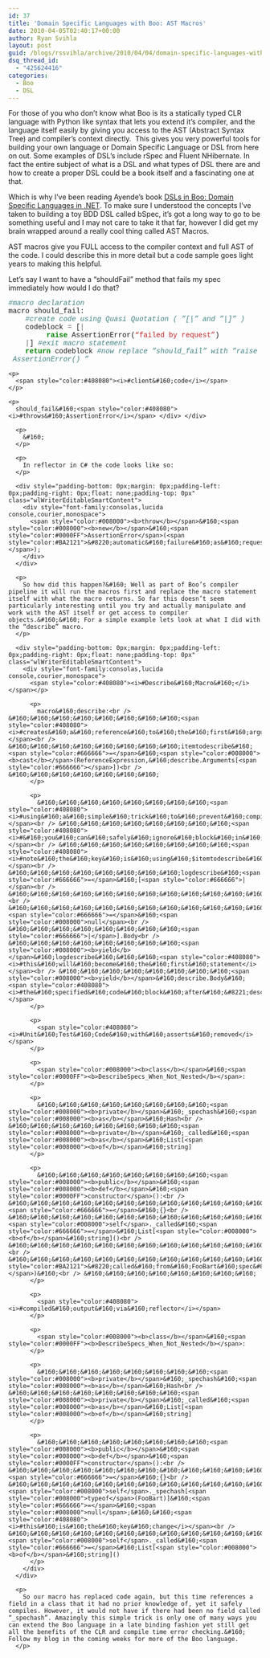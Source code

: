 ```yaml
---
id: 37
title: 'Domain Specific Languages with Boo: AST Macros'
date: 2010-04-05T02:40:17+00:00
author: Ryan Svihla
layout: post
guid: /blogs/rssvihla/archive/2010/04/04/domain-specific-languages-with-boo-ast-macros.aspx
dsq_thread_id:
  - "425624416"
categories:
  - Boo
  - DSL
---
```

For those of you who don’t know what Boo is its a statically typed CLR language with Python like syntax that lets you extend it’s compiler, and the language itself easily by giving you access to the AST (Abstract Syntax Tree) and compiler’s context directly.&#160; This gives you very powerful tools for building your own language or Domain Specific Language or DSL from here on out. Some examples of DSL’s include rSpec and Fluent NHibernate. In fact the entire subject of what is a DSL and what types of DSL there are and how to create a proper DSL could be a book itself and a fascinating one at that.&#160; 

Which is why I’ve been reading Ayende’s book <a href="http://www.amazon.com/DSLs-Boo-Domain-Specific-Languages/dp/1933988606" target="_blank">DSLs in Boo: Domain Specific Languages in .NET</a>. To make sure I understood the concepts I’ve taken to building a toy BDD DSL called bSpec, it’s got a long way to go to be something useful and I may not care to take it that far, however I did get my brain wrapped around a really cool thing called AST Macros.&#160; 

AST macros give you FULL access to the compiler context and full AST of the code. I could describe this in more detail but a code sample goes light years to making this helpful.

Let’s say I want to have a “shouldFail” method that fails my spec immediately how would I do that? 

<div style="padding-bottom: 0px;margin: 0px;padding-left: 0px;padding-right: 0px;float: none;padding-top: 0px" class="wlWriterEditableSmartContent">
  <div style="font-family:consolas,lucida console,courier,monospace">
    <span style="color:#408080"><i>#macro&#160;declaration</i></span><br /> macro&#160;should_fail:<br /> &#160;&#160;&#160;&#160;<span style="color:#408080"><i>#create&#160;code&#160;using&#160;Quasi&#160;Quotation&#160;(&#160;&#8221;[|&#8221;&#160;and&#160;&#8221;|]&#8221;&#160;)</i></span><br /> &#160;&#160;&#160;&#160;codeblock&#160;<span style="color:#666666">=</span>&#160;[<span style="color:#666666">|</span>&#160;<br /> &#160;&#160;&#160;&#160;&#160;&#160;&#160;&#160;&#160;<span style="color:#008000"><b>raise</b></span>&#160;AssertionError(<span style="color:#BA2121">&#8220;failed&#160;by&#160;request&#8221;</span>) <br /> &#160;&#160;&#160;&#160;<span style="color:#666666">|</span>]&#160;<span style="color:#408080"><i>#exit&#160;macro&#160;statement</i></span><br /> &#160;&#160;&#160;&#160;<span style="color:#008000"><b>return</b></span>&#160;codeblock&#160;<span style="color:#408080"><i>#now&#160;replace&#160;&#8221;should_fail&#8221;&#160;with&#160;&#8221;raise&#160;AssertionError()&#160;&#8221;</i></span></p> 
    
    <p>
      <span style="color:#408080"><i>#client&#160;code</i></span>
    </p>
    
    <p>
      should_fail&#160;<span style="color:#408080"><i>#throws&#160;AssertionError</i></span> </div> </div> 
      
      <p>
        &#160;
      </p>
      
      <p>
        In reflector in C# the code looks like so:
      </p>
      
      <div style="padding-bottom: 0px;margin: 0px;padding-left: 0px;padding-right: 0px;float: none;padding-top: 0px" class="wlWriterEditableSmartContent">
        <div style="font-family:consolas,lucida console,courier,monospace">
          <span style="color:#008000"><b>throw</b></span>&#160;<span style="color:#008000"><b>new</b></span>&#160;<span style="color:#0000FF">AssertionError</span>(<span style="color:#BA2121">&#8220;automatic&#160;failure&#160;as&#160;requested&#160;by&#160;&#8217;should&#160;fail&#160;call'&#8221;</span>);
        </div>
      </div>
      
      <p>
        So how did this happen?&#160; Well as part of Boo’s compiler pipeline it will run the macros first and replace the macro statement itself with what the macro returns. So far this doesn’t seem particularly interesting until you try and actually manipulate and work with the AST itself or get access to compiler objects.&#160;&#160; For a simple example lets look at what I did with the “describe” macro.
      </p>
      
      <div style="padding-bottom: 0px;margin: 0px;padding-left: 0px;padding-right: 0px;float: none;padding-top: 0px" class="wlWriterEditableSmartContent">
        <div style="font-family:consolas,lucida console,courier,monospace">
          <span style="color:#408080"><i>#Describe&#160;Macro&#160;</i></span></p> 
          
          <p>
            macro&#160;describe:<br /> &#160;&#160;&#160;&#160;&#160;&#160;&#160;&#160;<span style="color:#408080"><i>#creates&#160;a&#160;reference&#160;to&#160;the&#160;first&#160;argument</i></span><br /> &#160;&#160;&#160;&#160;&#160;&#160;&#160;&#160;itemtodescribe&#160;<span style="color:#666666">=</span>&#160;<span style="color:#008000"><b>cast</b></span>(ReferenceExpression,&#160;describe.Arguments[<span style="color:#666666"></span>])<br /> &#160;&#160;&#160;&#160;&#160;&#160;&#160;
          </p>
          
          <p>
            &#160;&#160;&#160;&#160;&#160;&#160;&#160;&#160;<span style="color:#408080"><i>#using&#160;a&#160;simple&#160;trick&#160;to&#160;prevent&#160;compiler&#160;errors.&#160;I&#160;just&#160;want&#160;access&#160;to&#160;the&#160;body&#160;of&#160;&#8221;block&#8221;&#160;so</i></span><br /> &#160;&#160;&#160;&#160;&#160;&#160;&#160;&#160;<span style="color:#408080"><i>#&#160;you&#160;can&#160;safely&#160;ignore&#160;block&#160;in&#160;my&#160;example</i></span><br /> &#160;&#160;&#160;&#160;&#160;&#160;&#160;&#160;<span style="color:#408080"><i>#note&#160;the&#160;key&#160;is&#160;using&#160;$itemtodescribe&#160;.&#160;this&#160;is&#160;how&#160;you&#160;pass&#160;in&#160;macro&#160;variables&#160;to&#160;the&#160;AST</i></span><br /> &#160;&#160;&#160;&#160;&#160;&#160;&#160;&#160;logdescribe&#160;<span style="color:#666666">=</span>&#160;[<span style="color:#666666">|</span><br /> &#160;&#160;&#160;&#160;&#160;&#160;&#160;&#160;&#160;&#160;&#160;&#160;&#160;&#160;&#160;&#160;block:<br /> &#160;&#160;&#160;&#160;&#160;&#160;&#160;&#160;&#160;&#160;&#160;&#160;&#160;&#160;&#160;&#160;&#160;&#160;&#160;&#160;&#160;&#160;&#160;&#160;_spechash[$itemtodescribe]&#160;<span style="color:#666666">=</span>&#160;<span style="color:#008000">null</span><br /> &#160;&#160;&#160;&#160;&#160;&#160;&#160;&#160;<span style="color:#666666">|</span>].Body<br /> &#160;&#160;&#160;&#160;&#160;&#160;&#160;&#160;<span style="color:#008000"><b>yield</b></span>&#160;logdescribe&#160;&#160;&#160;<span style="color:#408080"><i>#this&#160;will&#160;become&#160;the&#160;first&#160;statement</i></span><br /> &#160;&#160;&#160;&#160;&#160;&#160;&#160;&#160;<span style="color:#008000"><b>yield</b></span>&#160;describe.Body&#160;<span style="color:#408080"><i>#the&#160;specified&#160;code&#160;block&#160;after&#160;&#8221;describe&#160;FooBart:&#160;&#8221;&#160;will&#160;now&#160;be&#160;placed</i></span>
          </p>
          
          <p>
            <span style="color:#408080"><i>#Unit&#160;Test&#160;Code&#160;with&#160;asserts&#160;removed</i></span>
          </p>
          
          <p>
            <span style="color:#008000"><b>class</b></span>&#160;<span style="color:#0000FF"><b>DescribeSpecs_When_Not_Nested</b></span>:
          </p>
          
          <p>
            &#160;&#160;&#160;&#160;&#160;&#160;&#160;&#160;<span style="color:#008000"><b>private</b></span>&#160;_spechash&#160;<span style="color:#008000"><b>as</b></span>&#160;Hash<br /> &#160;&#160;&#160;&#160;&#160;&#160;&#160;&#160;<span style="color:#008000"><b>private</b></span>&#160;_called&#160;<span style="color:#008000"><b>as</b></span>&#160;List[<span style="color:#008000"><b>of</b></span>&#160;string]
          </p>
          
          <p>
            &#160;&#160;&#160;&#160;&#160;&#160;&#160;&#160;<span style="color:#008000"><b>public</b></span>&#160;<span style="color:#008000"><b>def</b></span>&#160;<span style="color:#0000FF">constructor</span>():<br /> &#160;&#160;&#160;&#160;&#160;&#160;&#160;&#160;&#160;&#160;&#160;&#160;&#160;&#160;&#160;&#160;_spechash&#160;<span style="color:#666666">=</span>&#160;{}<br /> &#160;&#160;&#160;&#160;&#160;&#160;&#160;&#160;&#160;&#160;&#160;&#160;&#160;&#160;&#160;&#160;<span style="color:#008000">self</span>._called&#160;<span style="color:#666666">=</span>&#160;List[<span style="color:#008000"><b>of</b></span>&#160;string]()<br /> &#160;&#160;&#160;&#160;&#160;&#160;&#160;&#160;&#160;&#160;&#160;&#160;&#160;&#160;&#160;&#160;describe&#160;FooBart:<br /> &#160;&#160;&#160;&#160;&#160;&#160;&#160;&#160;&#160;&#160;&#160;&#160;&#160;&#160;&#160;&#160;&#160;&#160;&#160;&#160;&#160;&#160;&#160;&#160;_called.Add(<span style="color:#BA2121">&#8220;called&#160;from&#160;FooBart&#160;spec&#8221;</span>)&#160;<br /> &#160;&#160;&#160;&#160;&#160;&#160;&#160;&#160;
          </p>
          
          <p>
            <span style="color:#408080"><i>#compiled&#160;output&#160;via&#160;reflector</i></span>
          </p>
          
          <p>
            <span style="color:#008000"><b>class</b></span>&#160;<span style="color:#0000FF"><b>DescribeSpecs_When_Not_Nested</b></span>:
          </p>
          
          <p>
            &#160;&#160;&#160;&#160;&#160;&#160;&#160;&#160;<span style="color:#008000"><b>private</b></span>&#160;_spechash&#160;<span style="color:#008000"><b>as</b></span>&#160;Hash<br /> &#160;&#160;&#160;&#160;&#160;&#160;&#160;&#160;<span style="color:#008000"><b>private</b></span>&#160;_called&#160;<span style="color:#008000"><b>as</b></span>&#160;List[<span style="color:#008000"><b>of</b></span>&#160;string]
          </p>
          
          <p>
            &#160;&#160;&#160;&#160;&#160;&#160;&#160;&#160;<span style="color:#008000"><b>public</b></span>&#160;<span style="color:#008000"><b>def</b></span>&#160;<span style="color:#0000FF">constructor</span>():<br /> &#160;&#160;&#160;&#160;&#160;&#160;&#160;&#160;&#160;&#160;&#160;&#160;&#160;&#160;&#160;&#160;_spechash&#160;<span style="color:#666666">=</span>&#160;{}<br /> &#160;&#160;&#160;&#160;&#160;&#160;&#160;&#160;&#160;&#160;&#160;&#160;&#160;&#160;&#160;&#160;<span style="color:#008000">self</span>._spechash[<span style="color:#008000">typeof</span>(FooBart)]&#160;<span style="color:#666666">=</span>&#160;<span style="color:#008000">null</span>;&#160;&#160;<span style="color:#408080"><i>#this&#160;is&#160;the&#160;key&#160;change</i></span><br /> &#160;&#160;&#160;&#160;&#160;&#160;&#160;&#160;&#160;&#160;&#160;&#160;&#160;&#160;&#160;&#160;<span style="color:#008000">self</span>._called&#160;<span style="color:#666666">=</span>&#160;List[<span style="color:#008000"><b>of</b></span>&#160;string]()
          </p>
        </div>
      </div>
      
      <p>
        So our macro has replaced code again, but this time references a field in a class that it had no prior knowledge of, yet it safely compiles. However, it would not have if there had been no field called “_spechash”. Amazingly this simple trick is only one of many ways you can extend the Boo language in a late binding fashion yet still get all the benefits of the CLR and compile time error checking.&#160; Follow my blog in the coming weeks for more of the Boo language.
      </p>
